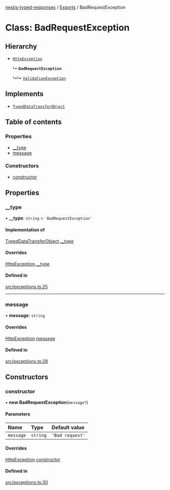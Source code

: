 [nestjs-typed-responses](../README.md) / [Exports](../modules.md) / BadRequestException

# Class: BadRequestException

## Hierarchy

- [`HttpException`](HttpException.md)

  ↳ **`BadRequestException`**

  ↳↳ [`ValidationException`](ValidationException.md)

## Implements

- [`TypedDataTransferObject`](../interfaces/TypedDataTransferObject.md)

## Table of contents

### Properties

- [\_\_type](BadRequestException.md#__type)
- [message](BadRequestException.md#message)

### Constructors

- [constructor](BadRequestException.md#constructor)

## Properties

### \_\_type

• **\_\_type**: `string` = `'BadRequestException'`

#### Implementation of

[TypedDataTransferObject](../interfaces/TypedDataTransferObject.md).[__type](../interfaces/TypedDataTransferObject.md#__type)

#### Overrides

[HttpException](HttpException.md).[__type](HttpException.md#__type)

#### Defined in

[src/exceptions.ts:25](https://github.com/igrek8/nestjs-typed-responses/blob/f215ea0/src/exceptions.ts#L25)

___

### message

• **message**: `string`

#### Overrides

[HttpException](HttpException.md).[message](HttpException.md#message)

#### Defined in

[src/exceptions.ts:28](https://github.com/igrek8/nestjs-typed-responses/blob/f215ea0/src/exceptions.ts#L28)

## Constructors

### constructor

• **new BadRequestException**(`message?`)

#### Parameters

| Name | Type | Default value |
| :------ | :------ | :------ |
| `message` | `string` | `'Bad request'` |

#### Overrides

[HttpException](HttpException.md).[constructor](HttpException.md#constructor)

#### Defined in

[src/exceptions.ts:30](https://github.com/igrek8/nestjs-typed-responses/blob/f215ea0/src/exceptions.ts#L30)
